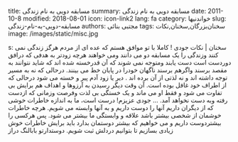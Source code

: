 title: مسابقه دویی به نام زندگی
summary: مسابقه دویی به نام زندگی
date: 2011-10-8
modified: 2018-08-01
icon:  icon-link2
lang: fa
category: خواندنیها
slug: مسابقه-دویی-به-نام-زندگی
authors: مجتبی بنائی
tags: سخنان‌بزرگان,سخنان,نکات
image: /images/static/misc.jpg

s: سخنان | نکات جودی ! کاملا با تو موافق هستم که عده ای از مردم هرگز زندگی نمی کنند وزندگی را یک مسابقه دو می دانند ومی خواهند هرچه زودتر به هدفی که درافق دوردست است دست یابند ومتوجه نمی شوند که آن قدرخسته شده اند که شاید نتوانند به مقصد برسند واگرهم برسند ناگهان خودرا در پایان خط می بینند.  درحالی که نه به مسیر توجه داشته اند و نه لذتی از آن برده اند . دیر یا زود آدم پیر و خسته می شود درحالی که از اطراف خود غافل بوده است.  آن وقت دیگر رسیدن به آرزوها و اهداف هم برایش بی تفاوت می شود و فقط او می ماند و یک خستگی بی لذت وفرصت وزمانی که ازدست رفته وبه دست نخواهد آمد. ... جودی عزیزم! درست است، ما به اندازه خاطرات خوشی که از دیگران داریم آنها را دوست داریم و به آنها وابسته می شویم. هرچه خاطرات خوشمان از شخصی بیشتر باشد علاقه و وابستگی ما بیشتر می شود. پس هرکسی را بیشتردوست داریم و می خواهیم که بیشتر دوستمان بدارد باید برایش خاطرات خوش زیادی بسازیم تا بتوانیم دردلش ثبت شویم.   دوستدارتو بابالنگ دراز